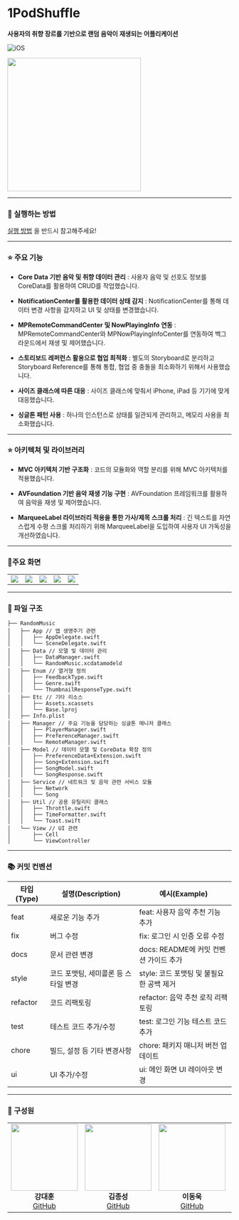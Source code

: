 # 1PodShuffle
**사용자의 취향 장르를 기반으로 랜덤 음악이 재생되는 어플리케이션**

![iOS](https://img.shields.io/badge/iOS-16.0%2B-blue)

<img src="https://github.com/user-attachments/assets/6fd48210-6d6d-4b07-9a25-c9ca7e9378a6" width="300" height="300"/>

---

### 🙂 실행하는 방법

[실행 방법](https://maize-erica-237.notion.site/1PodShuffle-216a1c6f6ce08070a224ea3552015b0f) 을 반드시 참고해주세요!

---


### ⭐️ 주요 기능
- **Core Data 기반 음악 및 취향 데이터 관리** : 
사용자 음악 및 선호도 정보를 CoreData를 활용하여 CRUD를 작업했습니다.

- **NotificationCenter를 활용한 데이터 상태 감지** : 
NotificationCenter를 통해 데이터 변경 사항을 감지하고 UI 및 상태를 변경했습니다.

- **MPRemoteCommandCenter 및 NowPlayingInfo 연동** :
MPRemoteCommandCenter와 MPNowPlayingInfoCenter를 연동하여 백그라운드에서 재생 및 제어했습니다.

- **스토리보드 레퍼런스 활용으로 협업 최적화** :
별도의 Storyboard로 분리하고 Storyboard Reference를 통해 통합, 협업 중 충돌을 최소화하기 위해서 사용했습니다.

- **사이즈 클래스에 따른 대응** :
사이즈 클래스에 맞춰서 iPhone, iPad 등 기기에 맞게 대응했습니다.

- **싱글톤 패턴 사용** :
하나의 인스턴스로 상태를 일관되게 관리하고, 메모리 사용을 최소화했습니다.
---

### ⭐️ 아키텍쳐 및 라이브러리
- **MVC 아키텍처 기반 구조화** :
코드의 모듈화와 역할 분리를 위해 MVC 아키텍처를 적용했습니다.

- **AVFoundation 기반 음악 재생 기능 구현** :
AVFoundation 프레임워크를 활용하여 음악을 재생 및 제어했습니다.

- **MarqueeLabel 라이브러리 적용을 통한 가사/제목 스크롤 처리** : 
긴 텍스트를 자연스럽게 수평 스크롤 처리하기 위해 MarqueeLabel을 도입하여 사용자 UI 가독성을 개선하였습니다.

---
### 📱주요 화면
<table>
  <tr>
    <td align="center"><img src="https://github.com/user-attachments/assets/31208bae-dfb2-465a-84c8-b23323a17541"></td>
    <td align="center"><img src="https://github.com/user-attachments/assets/7631e32d-6872-43f3-914b-8e086c981c09"></td>
    <td align="center"><img src="https://github.com/user-attachments/assets/926c254c-84d7-4bc1-a018-3a55b74d40fa"></td>
    <td align="center"><img src="https://github.com/user-attachments/assets/5033b96f-2299-4813-809d-e48c2b9dbbd7"></td>
    <td align="center"><img src="https://github.com/user-attachments/assets/5cec3118-d53d-4e99-abc6-535f86204b8e"></td>
  </tr>
</table>

---

### 📁 파일 구조
```
├── RandomMusic
│   ├── App // 앱 생명주기 관련
│   │   ├── AppDelegate.swift
│   │   └── SceneDelegate.swift
│   ├── Data // 모델 및 데이터 관리
│   │   ├── DataManager.swift
│   │   └── RandomMusic.xcdatamodeld
│   ├── Enum // 열거형 정의
│   │   ├── FeedbackType.swift
│   │   ├── Genre.swift
│   │   └── ThumbnailResponseType.swift
│   ├── Etc // 기타 리소스
│   │   ├── Assets.xcassets
│   │   └── Base.lproj
│   ├── Info.plist
│   ├── Manager // 주요 기능을 담당하는 싱글톤 매니저 클래스
│   │   ├── PlayerManager.swift
│   │   ├── PreferenceManager.swift
│   │   └── RemoteManager.swift
│   ├── Model // 데이터 모델 및 CoreData 확장 정의
│   │   ├── PreferenceData+Extension.swift
│   │   ├── Song+Extension.swift
│   │   ├── SongModel.swift
│   │   └── SongResponse.swift
│   ├── Service // 네트워크 및 음악 관련 서비스 모듈
│   │   ├── Network
│   │   └── Song
│   ├── Util // 공용 유틸리티 클래스
│   │   ├── Throttle.swift
│   │   ├── TimeFormatter.swift
│   │   └── Toast.swift
│   └── View // UI 관련
│       ├── Cell
│       └── ViewController
```

---
### 📚 커밋 컨벤션
| 타입(Type) | 설명(Description)            | 예시(Example)                                 |
| ---------- | ---------------------------- | --------------------------------------------- |
| feat       | 새로운 기능 추가              | feat: 사용자 음악 추천 기능 추가              |
| fix        | 버그 수정                    | fix: 로그인 시 인증 오류 수정                 |
| docs       | 문서 관련 변경                | docs: README에 커밋 컨벤션 가이드 추가        |
| style      | 코드 포맷팅, 세미콜론 등 스타일 변경 | style: 코드 포맷팅 및 불필요한 공백 제거      |
| refactor   | 코드 리팩토링                 | refactor: 음악 추천 로직 리팩토링             |
| test       | 테스트 코드 추가/수정          | test: 로그인 기능 테스트 코드 추가            |
| chore      | 빌드, 설정 등 기타 변경사항      | chore: 패키지 매니저 버전 업데이트            |
| ui         | UI 추가/수정                  | ui: 메인 화면 UI 레이아웃 변경                |

---
### 🙇 구성원

<table>
  <tr>
    <td align="center">
      <img src="https://github.com/user-attachments/assets/28ade993-8128-45ef-acac-9925d932bf09" width="150"><br>
      <strong>강대훈</strong><br>
      <a href="https://github.com/kanghun1121">GitHub</a>
    </td>
    <td align="center">
      <img src="https://github.com/user-attachments/assets/28ab4396-2bd5-4d4d-90ea-5208a69776c5" width="150"><br>
      <strong>김종성</strong><br>
      <a href="https://github.com/jseongee">GitHub</a>
    </td>
    <td align="center">
      <img src="https://github.com/user-attachments/assets/90c7b71c-183a-4994-ac3c-71d5e2dc0c8a" width="150"><br>
      <strong>이동욱</strong><br>
      <a href="https://github.com/drfranken99">GitHub</a>
    </td>
    <td align="center">
      <img src="https://github.com/user-attachments/assets/c50aa0b7-9cf4-4866-846f-2940f8e70156" width="150"><br>
      <strong>이유정</strong><br>
      <a href="https://github.com/YUJEONGLEEEEE">GitHub</a>
    </td>
    <td align="center">
      <img src="https://github.com/user-attachments/assets/ba2246b2-f22b-40c0-b2ed-3c00d52bb645" width="150"><br>
      <strong>이주용</strong><br>
      <a href="https://github.com/twoweeks-y">GitHub</a>
    </td>
  </tr>
</table>
